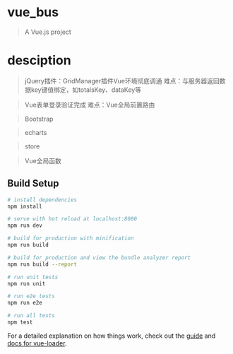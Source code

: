 # vue_bus

> A Vue.js project
# desciption

> jQuery插件：GridManager插件Vue环境彻底调通 难点：与服务器返回数据key键值绑定，如totalsKey、dataKey等

> Vue表单登录验证完成 难点：Vue全局前置路由

> Bootstrap

> echarts

> store

> Vue全局函数

## Build Setup

``` bash
# install dependencies
npm install

# serve with hot reload at localhost:8080
npm run dev

# build for production with minification
npm run build

# build for production and view the bundle analyzer report
npm run build --report

# run unit tests
npm run unit

# run e2e tests
npm run e2e

# run all tests
npm test
```

For a detailed explanation on how things work, check out the [guide](http://vuejs-templates.github.io/webpack/) and [docs for vue-loader](http://vuejs.github.io/vue-loader).
